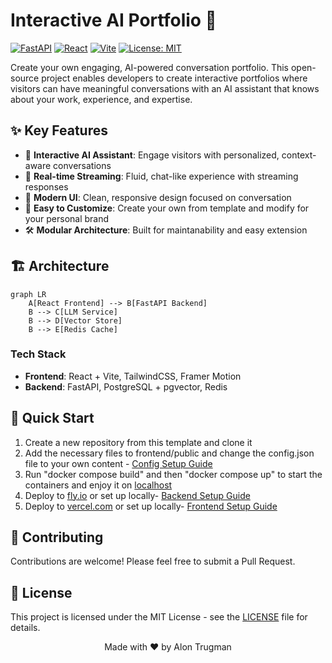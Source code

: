 # Interactive AI Portfolio 🤖

[![FastAPI](https://img.shields.io/badge/FastAPI-005571?style=for-the-badge&logo=fastapi)](https://fastapi.tiangolo.com/)
[![React](https://img.shields.io/badge/React-20232A?style=for-the-badge&logo=react&logoColor=61DAFB)](https://reactjs.org/)
[![Vite](https://img.shields.io/badge/Vite-B73BFE?style=for-the-badge&logo=vite&logoColor=FFD62E)](https://vitejs.dev/)
[![License: MIT](https://img.shields.io/badge/License-MIT-yellow.svg?style=for-the-badge)](https://opensource.org/licenses/MIT)

Create your own engaging, AI-powered conversation portfolio. This open-source project enables developers to create interactive portfolios where visitors can have meaningful conversations with an AI assistant that knows about your work, experience, and expertise.

## ✨ Key Features

- 🤖 **Interactive AI Assistant**: Engage visitors with personalized, context-aware conversations
- 🚀 **Real-time Streaming**: Fluid, chat-like experience with streaming responses
- 🎨 **Modern UI**: Clean, responsive design focused on conversation
- 🔄 **Easy to Customize**: Create your own from template and modify for your personal brand
- 🛠 **Modular Architecture**: Built for maintanability and easy extension

## 🏗 Architecture

```mermaid
graph LR
    A[React Frontend] --> B[FastAPI Backend]
    B --> C[LLM Service]
    B --> D[Vector Store]
    B --> E[Redis Cache]
```

### Tech Stack

- **Frontend**: React + Vite, TailwindCSS, Framer Motion
- **Backend**: FastAPI, PostgreSQL + pgvector, Redis


## 🚀 Quick Start

1. Create a new repository from this template and clone it
2. Add the necessary files to frontend/public and change the config.json file to your own content - [Config Setup Guide](frontend/CONFIGURATION.md)
2. Run "docker compose build" and then "docker compose up" to start the containers and enjoy it on [localhost](http//:localhost:3000)
3. Deploy to [fly.io](fly.io) or set up locally- [Backend Setup Guide](backend/README.md)
4. Deploy to [vercel.com](vercel.com) or set up locally- [Frontend Setup Guide](frontend/README.md)


## 🤝 Contributing

Contributions are welcome! Please feel free to submit a Pull Request.

## 📝 License

This project is licensed under the MIT License - see the [LICENSE](LICENSE) file for details.


<div align="center">
Made with ❤️ by Alon Trugman
</div>

